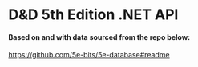 # D&D 5th Edition .NET API

#### Based on and with data sourced from the repo below:
https://github.com/5e-bits/5e-database#readme